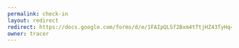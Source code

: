 ```yaml
---
permalink: check-in
layout: redirect
redirect: https://docs.google.com/forms/d/e/1FAIpQLSf2Bxm4tTtjHZ43TyHq4bn89-C75J6a6azNGkvRxy9cBECbxA/viewform
owner: tracer
---
```

